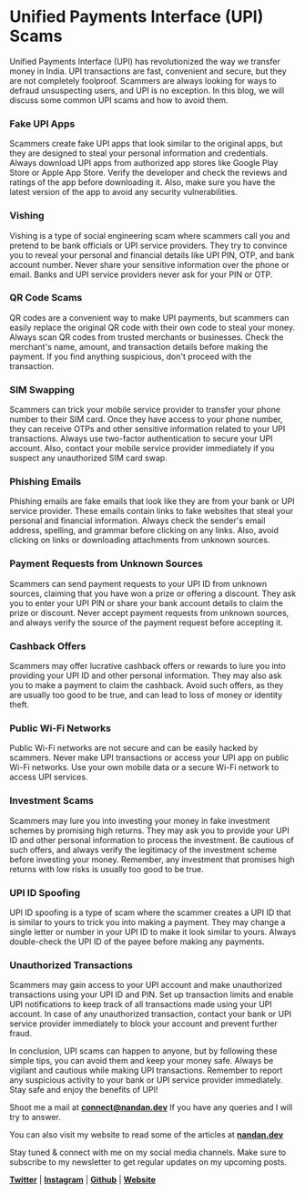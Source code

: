 # Unified Payments Interface (UPI) Scams

Unified Payments Interface (UPI) has revolutionized the way we transfer money in India. UPI transactions are fast, convenient and secure, but they are not completely foolproof. Scammers are always looking for ways to defraud unsuspecting users, and UPI is no exception. In this blog, we will discuss some common UPI scams and how to avoid them.

### Fake UPI Apps
Scammers create fake UPI apps that look similar to the original apps, but they are designed to steal your personal information and credentials. Always download UPI apps from authorized app stores like Google Play Store or Apple App Store. Verify the developer and check the reviews and ratings of the app before downloading it. Also, make sure you have the latest version of the app to avoid any security vulnerabilities.

### Vishing
Vishing is a type of social engineering scam where scammers call you and pretend to be bank officials or UPI service providers. They try to convince you to reveal your personal and financial details like UPI PIN, OTP, and bank account number. Never share your sensitive information over the phone or email. Banks and UPI service providers never ask for your PIN or OTP.

### QR Code Scams
QR codes are a convenient way to make UPI payments, but scammers can easily replace the original QR code with their own code to steal your money. Always scan QR codes from trusted merchants or businesses. Check the merchant's name, amount, and transaction details before making the payment. If you find anything suspicious, don't proceed with the transaction.

### SIM Swapping
Scammers can trick your mobile service provider to transfer your phone number to their SIM card. Once they have access to your phone number, they can receive OTPs and other sensitive information related to your UPI transactions. Always use two-factor authentication to secure your UPI account. Also, contact your mobile service provider immediately if you suspect any unauthorized SIM card swap.

### Phishing Emails
Phishing emails are fake emails that look like they are from your bank or UPI service provider. These emails contain links to fake websites that steal your personal and financial information. Always check the sender's email address, spelling, and grammar before clicking on any links. Also, avoid clicking on links or downloading attachments from unknown sources.

### Payment Requests from Unknown Sources
Scammers can send payment requests to your UPI ID from unknown sources, claiming that you have won a prize or offering a discount. They ask you to enter your UPI PIN or share your bank account details to claim the prize or discount. Never accept payment requests from unknown sources, and always verify the source of the payment request before accepting it.

### Cashback Offers
Scammers may offer lucrative cashback offers or rewards to lure you into providing your UPI ID and other personal information. They may also ask you to make a payment to claim the cashback. Avoid such offers, as they are usually too good to be true, and can lead to loss of money or identity theft.

### Public Wi-Fi Networks
Public Wi-Fi networks are not secure and can be easily hacked by scammers. Never make UPI transactions or access your UPI app on public Wi-Fi networks. Use your own mobile data or a secure Wi-Fi network to access UPI services.

### Investment Scams
Scammers may lure you into investing your money in fake investment schemes by promising high returns. They may ask you to provide your UPI ID and other personal information to process the investment. Be cautious of such offers, and always verify the legitimacy of the investment scheme before investing your money. Remember, any investment that promises high returns with low risks is usually too good to be true.

### UPI ID Spoofing
UPI ID spoofing is a type of scam where the scammer creates a UPI ID that is similar to yours to trick you into making a payment. They may change a single letter or number in your UPI ID to make it look similar to yours. Always double-check the UPI ID of the payee before making any payments.

### Unauthorized Transactions
Scammers may gain access to your UPI account and make unauthorized transactions using your UPI ID and PIN. Set up transaction limits and enable UPI notifications to keep track of all transactions made using your UPI account. In case of any unauthorized transaction, contact your bank or UPI service provider immediately to block your account and prevent further fraud.

In conclusion, UPI scams can happen to anyone, but by following these simple tips, you can avoid them and keep your money safe. Always be vigilant and cautious while making UPI transactions. Remember to report any suspicious activity to your bank or UPI service provider immediately. Stay safe and enjoy the benefits of UPI!

Shoot me a mail at [**connect@nandan.dev**](mailto:connect@nandan.dev) If you have any queries and I will try to answer.

You can also visit my website to read some of the articles at [**nandan.dev**](http://nandan.dev)

Stay tuned & connect with me on my social media channels. Make sure to subscribe to my newsletter to get regular updates on my upcoming posts.

[**Twitter**](https://twitter.com/_sirius93_) | [**Instagram**](https://www.instagram.com/_sirius93_) | [**Github**](https://github.com/sirius93) | [**Website**](https://nandan.dev/)